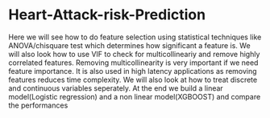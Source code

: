 # Heart-Attack-risk-Prediction
Here we will see how to do feature selection using statistical techniques like ANOVA/chisquare test which determines how significant a feature is.
We will also look how to use VIF to check for multicollineariy and remove highly correlated features. Removing multicollinearity is very important if we need feature importance. It is also used in high latency applications as removing features reduces time complexity.
We will also look at how to treat discrete and continuous variables seperately.
At the end we build a linear model(Logistic regression) and a non linear model(XGBOOST) and compare the performances
